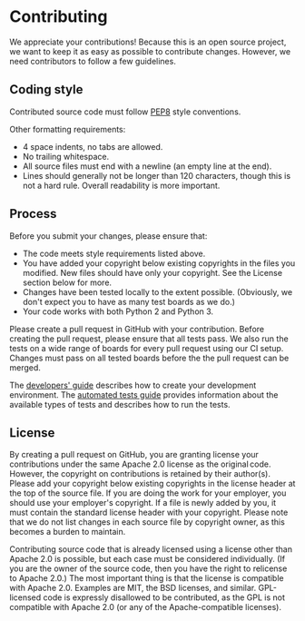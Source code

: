 Contributing
============

We appreciate your contributions! Because this is an open source project, we want to keep it as easy
as possible to contribute changes. However, we need contributors to follow a few guidelines.


## Coding style

Contributed source code must follow [PEP8](https://www.python.org/dev/peps/pep-0008/) style
conventions.

Other formatting requirements:
- 4 space indents, no tabs are allowed.
- No trailing whitespace.
- All source files must end with a newline (an empty line at the end).
- Lines should generally not be longer than 120 characters, though this is not a hard rule. Overall readability
  is more important.


## Process

Before you submit your changes, please ensure that:

- The code meets style requirements listed above.
- You have added your copyright below existing copyrights in the files you modified. New files should have only
  your copyright. See the License section below for more.
- Changes have been tested locally to the extent possible. (Obviously, we don't expect you to have as many
  test boards as we do.)
- Your code works with both Python 2 and Python 3.

Please create a pull request in GitHub with your contribution. Before creating the pull request,
please ensure that all tests pass. We also run the tests on a wide range of boards for every pull
request using our CI setup. Changes must pass on all tested boards before the the pull request can
be merged.

The [developers' guide](docs/developers_guide.md) describes how to create your development
environment. The [automated tests guide](docs/automated_tests.md) provides information about the
available types of tests and describes how to run the tests.


## License

By creating a pull request on GitHub, you are granting license your contributions under the same Apache 2.0
license as the original code. However, the copyright on contributions is retained by their author(s). Please
add your copyright below existing copyrights in the license header at the top of the source file. If you are
doing the work for your employer, you should use your employer's copyright. If a file is newly added by you,
it must contain the standard license header with your copyright. Please note that we do not list changes in
each source file by copyright owner, as this becomes a burden to maintain.

Contributing source code that is already licensed using a license other than Apache 2.0 is possible, but each
case must be considered individually. (If you are the owner of the source code, then you have the right to
relicense to Apache 2.0.) The most important thing is that the license is compatible with Apache 2.0. Examples
are MIT, the BSD licenses, and similar. GPL-licensed code is expressly disallowed to be contributed, as the
GPL is not compatible with Apache 2.0 (or any of the Apache-compatible licenses).


